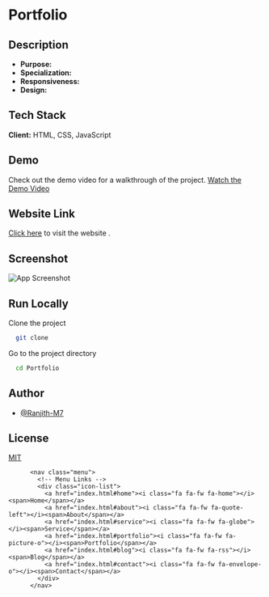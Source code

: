 
# Portfolio

## Description
- **Purpose:** 
- **Specialization:** 
- **Responsiveness:** 
- **Design:** 

## Tech Stack

**Client:** HTML, CSS, JavaScript

## Demo

Check out the demo video for a walkthrough of the project.
[Watch the Demo Video]()

## Website Link
[Click here]() to visit the website .


## Screenshot

![App Screenshot]()

## Run Locally

Clone the project

```bash
  git clone 
```

Go to the project directory

```bash
  cd Portfolio
```



## Author

- [@Ranjith-M7](https://github.com/Ranjith-M7)


## License

[MIT](https://choosealicense.com/licenses/mit/)


          <nav class="menu">
            <!-- Menu Links -->
            <div class="icon-list">
              <a href="index.html#home"><i class="fa fa-fw fa-home"></i><span>Home</span></a>
              <a href="index.html#about"><i class="fa fa-fw fa-quote-left"></i><span>About</span></a>
              <a href="index.html#service"><i class="fa fa-fw fa-globe"></i><span>Service</span></a>
              <a href="index.html#portfolio"><i class="fa fa-fw fa-picture-o"></i><span>Portfolio</span></a>
              <a href="index.html#blog"><i class="fa fa-fw fa-rss"></i><span>Blog</span></a>
              <a href="index.html#contact"><i class="fa fa-fw fa-envelope-o"></i><span>Contact</span></a>
            </div>
          </nav>